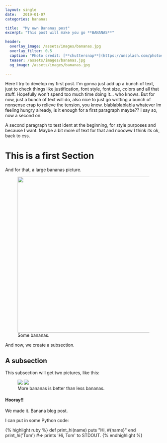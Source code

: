 ```yaml
---
layout: single
date:   2019-01-07
categories: bananas

title:  "My own Bananas post"
excerpt: "This post will make you go **BANANAS**"

header:
  overlay_image: /assets/images/bananas.jpg
  overlay_filter: 0.5
  caption: "Photo credit: [**chuttersnap**](https://unsplash.com/photos/zQWuVlP_bNI)"
  teaser: /assets/images/bananas.jpg
  og_image: /assets/images/bananas.jpg
            
---
```

Here I try to develop my first post. I'm gonna just add up a bunch of text, just to check things like justification, font style, font size, colors and all that stuff. Hopefully won't spend too much time doing it... who knows. But for now, just a bunch of text will do, also nice to just go writting a bunch of nonsense crap to relieve the tension, you know. blablablablabla whatever Im feeling hungry already, is it enough for a first paragraph maybe?? I say so, now a second on. 

A second paragraph to test ident at the beginning, for style purposes and because I want. Maybe a bit more of text for that and noooww I think its ok, back to css.

# This is a first Section
And for that, a large bananas picture.

<figure>
    <img src="{{ site.url }}{{ site.baseurl }}/assets/images/banana1.jpg" alt="" width="500" />
    <figcaption>Some bananas.</figcaption>
</figure>

And now, we create a subsection.

## A subsection
This subsection will get two pictures, like this: 
<figure class="half">
    <a href="{{ site.url }}{{ site.baseurl }}/assets/images/banana1.jpg"><img src="{{ site.url }}{{ site.baseurl }}/assets/images/banana1.jpg"></a>
    <a href="{{ site.url }}{{ site.baseurl }}/assets/images/banana2.jpg"><img src="{{ site.url }}{{ site.baseurl }}/assets/images/banana2.jpg"></a>
    <figcaption>More bananas is better than less bananas.</figcaption>
</figure>


<div class="notice--success">
  <h4>Hooray!!</h4>
  <p>We made it. Banana blog post.</p>
</div>


I can put in some Python code:

{% highlight ruby %}
def print_hi(name)
  puts "Hi, #{name}"
end
print_hi('Tom')
#=> prints 'Hi, Tom' to STDOUT.
{% endhighlight %}
